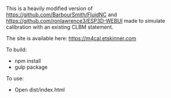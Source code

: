 This is a heavily modified version of https://github.com/BarbourSmith/FluidNC and https://github.com/ronlawrence3/ESP3D-WEBUI made to simulate calibration with an existing CLBM statement.

The site is available here: https://m4cal.etskinner.com

To build:
 - npm install
 - gulp package

To use:
 - Open dist/index.html
